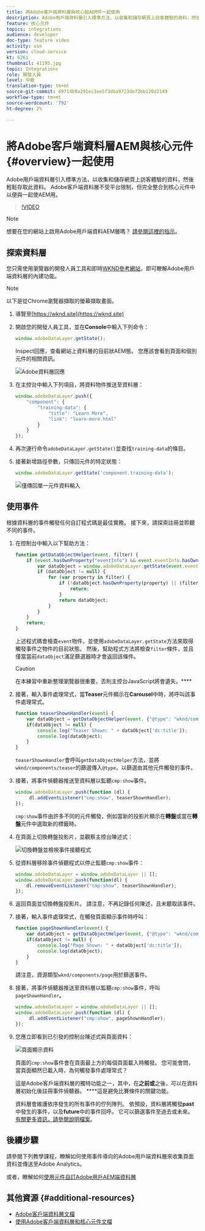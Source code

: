```yaml
---
title: 將Adobe客戶端資料層與核心組AEM件一起使用
description: Adobe用戶端資料層引入標準方法，以收集和儲存網頁上訪客體驗的資料，然後輕鬆存取此資料。 Adobe客戶端資料層不受平台限制，但完全整合到核心元件中以便與一起使AEM用。
feature: 核心元件
topics: integrations
audience: developer
doc-type: feature video
activity: use
version: cloud-service
kt: 6261
thumbnail: 41195.jpg
topic: Integrations
role: 開發人員
level: 中級
translation-type: tm+mt
source-git-commit: d9714b9a291ec3ee5f3dba9723de72bb120d2149
workflow-type: tm+mt
source-wordcount: '792'
ht-degree: 2%

---
```



# 將Adobe客戶端資料層AEM與核心元件{#overview}一起使用

Adobe用戶端資料層引入標準方法，以收集和儲存網頁上訪客體驗的資料，然後輕鬆存取此資料。 Adobe客戶端資料層不受平台限制，但完全整合到核心元件中以便與一起使AEM用。

>[!VIDEO](https://video.tv.adobe.com/v/41195?quality=12&learn=on)

>[!NOTE]
>
> 想要在您的網站上啟用Adobe用戶端資料AEM層嗎？ [請參閱這裡的指示](https://docs.adobe.com/content/help/en/experience-manager-core-components/using/developing/data-layer/overview.html#installation-activation)。

## 探索資料層

您只需使用瀏覽器的開發人員工具和即時[WKND參考網站](https://wknd.site/)，即可瞭解Adobe用戶端資料層的內建功能。

>[!NOTE]
>
> 以下是從Chrome瀏覽器擷取的螢幕擷取畫面。

1. 導覽至[https://wknd.site](https://wknd.site)
1. 開啟您的開發人員工具，並在&#x200B;**Console**&#x200B;中輸入下列命令：

   ```js
   window.adobeDataLayer.getState();
   ```

   Inspect回應，查看網站上資料層的目前狀AEM態。 您應該會看到頁面和個別元件的相關資訊。

   ![Adobe資料層回應](assets/data-layer-state-response.png)

1. 在主控台中輸入下列項目，將資料物件推送至資料層：

   ```js
   window.adobeDataLayer.push({
       "component": {
           "training-data": {
               "title": "Learn More",
               "link": "learn-more.html"
           }
       }
   });
   ```

1. 再次運行命令`adobeDataLayer.getState()`並查找`training-data`的條目。
1. 接著新增路徑參數，只傳回元件的特定狀態：

   ```js
   window.adobeDataLayer.getState('component.training-data');
   ```

   ![僅傳回單一元件資料輸入](assets/return-just-single-component.png)

## 使用事件

根據資料層的事件觸發任何自訂程式碼是最佳實務。 接下來，請探索註冊並聆聽不同的事件。

1. 在控制台中輸入以下幫助方法：

   ```js
   function getDataObjectHelper(event, filter) {
       if (event.hasOwnProperty("eventInfo") && event.eventInfo.hasOwnProperty("path")) {
           var dataObject = window.adobeDataLayer.getState(event.eventInfo.path);
           if (dataObject != null) {
               for (var property in filter) {
                   if (!dataObject.hasOwnProperty(property) || (filter[property] !== null && filter[property] !== dataObject[property])) {
                       return;
                   }
                   return dataObject;
               }
           }
       }
       return;
   }
   ```

   上述程式碼會檢查`event`物件，並使用`adobeDataLayer.getState`方法來取得觸發事件之物件的目前狀態。 然後，幫助程式方法將檢查`filter`條件，並且僅當當前`dataObject`滿足篩選器時才會返回該條件。

   >[!CAUTION]
   >
   > 在本練習中重新整理瀏覽器很重要，否則主控台JavaScript將會遺失。****

1. 接著，輸入事件處理常式，當&#x200B;**Teaser**&#x200B;元件顯示在&#x200B;**Carousel**&#x200B;中時，將呼叫該事件處理常式。

   ```js
   function teaserShownHandler(event) {
       var dataObject = getDataObjectHelper(event, {"@type": "wknd/components/teaser"});
       if(dataObject != null) {
           console.log("Teaser Shown: " + dataObject['dc:title']);
           console.log(dataObject);
       }
   }
   ```

   `teaserShownHandler`會呼叫`getDataObjectHelper`方法，並將`wknd/components/teaser`的篩選傳入`@type`，以篩選由其他元件觸發的事件。

1. 接著，將事件偵聽器推送至資料層以監聽`cmp:show`事件。

   ```js
   window.adobeDataLayer.push(function (dl) {
        dl.addEventListener("cmp:show", teaserShownHandler);
   });
   ```

   `cmp:show`事件由許多不同的元件觸發，例如當新的投影片顯示在&#x200B;**轉盤**&#x200B;或當在&#x200B;**轉盤**&#x200B;元件中選取新的標籤時。

1. 在頁面上切換轉盤投影片，並觀察主控台陳述式：

   ![切換轉盤並檢視事件接聽程式](assets/teaser-console-slides.png)

1. 從資料層移除事件偵聽程式以停止監聽`cmp:show`事件：

   ```js
   window.adobeDataLayer = window.adobeDataLayer || [];
   window.adobeDataLayer.push(function(dl) {
       dl.removeEventListener("cmp:show", teaserShownHandler);
   });
   ```

1. 返回頁面並切換轉盤投影片。 請注意，不再記錄任何陳述，且未聽取該事件。

1. 接著，輸入事件處理常式，在觸發頁面顯示事件時呼叫：

   ```js
   function pageShownHandler(event) {
       var dataObject = getDataObjectHelper(event, {"@type": "wknd/components/page"});
       if(dataObject != null) {
           console.log("Page Shown: " + dataObject['dc:title']);
           console.log(dataObject);
       }
   }
   ```

   請注意，資源類型`wknd/components/page`用於篩選事件。

1. 接著，將事件偵聽器推送至資料層以監聽`cmp:show`事件，呼叫`pageShownHandler`。

   ```js
   window.adobeDataLayer = window.adobeDataLayer || [];
   window.adobeDataLayer.push(function (dl) {
        dl.addEventListener("cmp:show", pageShownHandler);
   });
   ```

1. 您應立即看到已引發的控制台陳述式與頁面資料：

   ![頁面顯示資料](assets/page-show-console-data.png)

   頁面的`cmp:show`事件會在頁面最上方的每個頁面載入時觸發。 您可能會問，當頁面顯然已載入時，為何觸發事件處理常式？

   這是Adobe客戶端資料層的獨特功能之一，其中，在&#x200B;**之前或**&#x200B;之後，可以在資料層初始化後註冊事件偵聽器。 ****&#x200B;這是避免比賽條件的關鍵功能。

   資料層會維護依序發生的所有事件的佇列陣列。 依預設，資料層將觸發&#x200B;**past**&#x200B;中發生的事件，以及&#x200B;**future**&#x200B;中的事件回呼。 它可以篩選事件至過去或未來。 [有關更多資訊，請參閱說明檔案](https://github.com/adobe/adobe-client-data-layer/wiki#addeventlistener)。


## 後續步驟

請參閱下列教學課程，瞭解如何使用事件導向的Adobe用戶端資料層來收集頁面資料並傳送至Adobe Analytics。[](../analytics/collect-data-analytics.md)

或者，瞭解如何[使用元件自訂Adobe用戶AEM端資料層](./data-layer-customize.md)


## 其他資源 {#additional-resources}

* [Adobe客戶端資料層文檔](https://github.com/adobe/adobe-client-data-layer/wiki)
* [使用Adobe客戶端資料層和核心元件文檔](https://docs.adobe.com/content/help/en/experience-manager-core-components/using/developing/data-layer/overview.html)
